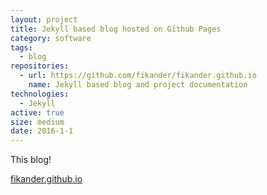 ```yaml
---
layout: project
title: Jekyll based blog hosted on Github Pages
category: software
tags:
  - blog
repositories:
  - url: https://github.com/fikander/fikander.github.io
    name: Jekyll based blog and project documentation
technologies:
  - Jekyll
active: true
size: medium
date: 2016-1-1
---
```

This blog!

[fikander.github.io](https://fikander.github.io)
